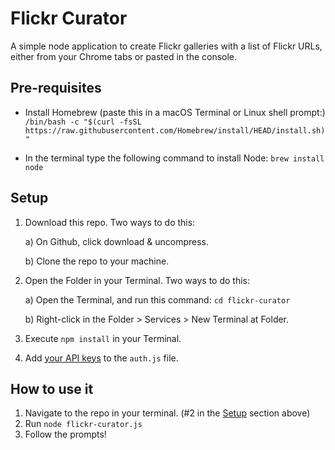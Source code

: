 # Flickr Curator

A simple node application to create Flickr galleries with a list of Flickr URLs, either from your Chrome tabs or pasted in the console.

## Pre-requisites

* Install Homebrew (paste this in a macOS Terminal or Linux shell prompt:)
`/bin/bash -c "$(curl -fsSL https://raw.githubusercontent.com/Homebrew/install/HEAD/install.sh)"`

* In the terminal type the following command to install Node:
`brew install node`

## Setup

1. Download this repo. Two ways to do this:

    a) On Github, click download & uncompress.

    b) Clone the repo to your machine.

2. Open the Folder in your Terminal. Two ways to do this:

    a) Open the Terminal, and run this command: `cd flickr-curator`

    b) Right-click in the Folder > Services > New Terminal at Folder.

3. Execute `npm install` in your Terminal.

4. Add [your API keys](https://www.flickr.com/services/api/) to the `auth.js` file.

## How to use it

1. Navigate to the repo in your terminal. (#2 in the [Setup](#Setup) section above)
2. Run `node flickr-curator.js`
3. Follow the prompts!
